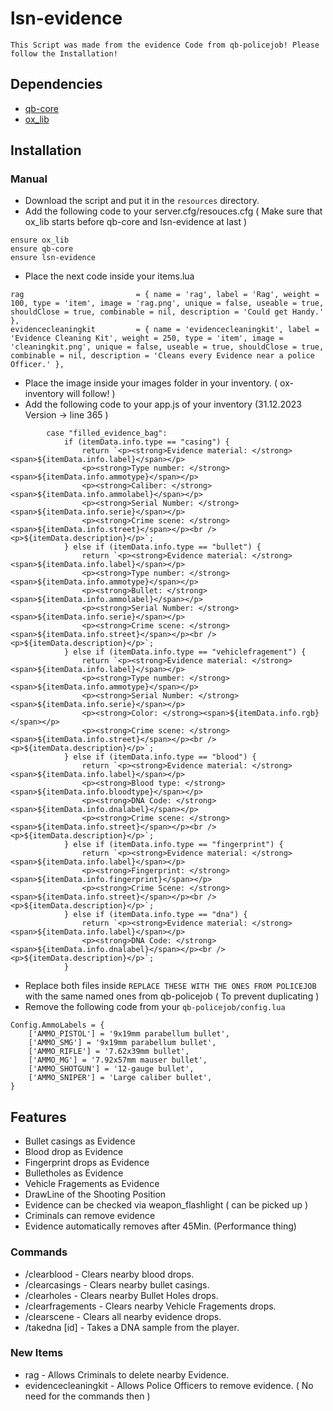 # lsn-evidence
    This Script was made from the evidence Code from qb-policejob! Please follow the Installation!

## Dependencies
- [qb-core](https://github.com/qbcore-framework/qb-core)
- [ox_lib](https://github.com/overextended/ox_lib/releases)

## Installation
### Manual
- Download the script and put it in the `resources` directory.
- Add the following code to your server.cfg/resouces.cfg ( Make sure that ox_lib starts before qb-core and lsn-evidence at last )
```
ensure ox_lib
ensure qb-core
ensure lsn-evidence
```
- Place the next code inside your items.lua
```
rag                         = { name = 'rag', label = 'Rag', weight = 100, type = 'item', image = 'rag.png', unique = false, useable = true, shouldClose = true, combinable = nil, description = 'Could get Handy.' },
evidencecleaningkit         = { name = 'evidencecleaningkit', label = 'Evidence Cleaning Kit', weight = 250, type = 'item', image = 'cleaningkit.png', unique = false, useable = true, shouldClose = true, combinable = nil, description = 'Cleans every Evidence near a police Officer.' },
```
- Place the image inside your images folder in your inventory. ( ox-inventory will follow! )
- Add the following code to your app.js of your inventory (31.12.2023 Version  ->  line 365 )
```
        case "filled_evidence_bag":
            if (itemData.info.type == "casing") {
                return `<p><strong>Evidence material: </strong><span>${itemData.info.label}</span></p>
                <p><strong>Type number: </strong><span>${itemData.info.ammotype}</span></p>
                <p><strong>Caliber: </strong><span>${itemData.info.ammolabel}</span></p>
                <p><strong>Serial Number: </strong><span>${itemData.info.serie}</span></p>
                <p><strong>Crime scene: </strong><span>${itemData.info.street}</span></p><br /><p>${itemData.description}</p>`;
            } else if (itemData.info.type == "bullet") {
                return `<p><strong>Evidence material: </strong><span>${itemData.info.label}</span></p>
                <p><strong>Type number: </strong><span>${itemData.info.ammotype}</span></p>
                <p><strong>Bullet: </strong><span>${itemData.info.ammolabel}</span></p>
                <p><strong>Serial Number: </strong><span>${itemData.info.serie}</span></p>
                <p><strong>Crime scene: </strong><span>${itemData.info.street}</span></p><br /><p>${itemData.description}</p>`;
            } else if (itemData.info.type == "vehiclefragement") {
                return `<p><strong>Evidence material: </strong><span>${itemData.info.label}</span></p>
                <p><strong>Type number: </strong><span>${itemData.info.ammotype}</span></p>
                <p><strong>Serial Number: </strong><span>${itemData.info.serie}</span></p>
                <p><strong>Color: </strong><span>${itemData.info.rgb}</span></p>
                <p><strong>Crime scene: </strong><span>${itemData.info.street}</span></p><br /><p>${itemData.description}</p>`;
            } else if (itemData.info.type == "blood") {
                return `<p><strong>Evidence material: </strong><span>${itemData.info.label}</span></p>
                <p><strong>Blood type: </strong><span>${itemData.info.bloodtype}</span></p>
                <p><strong>DNA Code: </strong><span>${itemData.info.dnalabel}</span></p>
                <p><strong>Crime scene: </strong><span>${itemData.info.street}</span></p><br /><p>${itemData.description}</p>`;
            } else if (itemData.info.type == "fingerprint") {
                return `<p><strong>Evidence material: </strong><span>${itemData.info.label}</span></p>
                <p><strong>Fingerprint: </strong><span>${itemData.info.fingerprint}</span></p>
                <p><strong>Crime Scene: </strong><span>${itemData.info.street}</span></p><br /><p>${itemData.description}</p>`;
            } else if (itemData.info.type == "dna") {
                return `<p><strong>Evidence material: </strong><span>${itemData.info.label}</span></p>
                <p><strong>DNA Code: </strong><span>${itemData.info.dnalabel}</span></p><br /><p>${itemData.description}</p>`;
            }
```
- Replace both files inside `REPLACE THESE WITH THE ONES FROM POLICEJOB` with the same named ones from qb-policejob ( To prevent duplicating )
- Remove the following code from your `qb-policejob/config.lua`
```
Config.AmmoLabels = {
    ['AMMO_PISTOL'] = '9x19mm parabellum bullet',
    ['AMMO_SMG'] = '9x19mm parabellum bullet',
    ['AMMO_RIFLE'] = '7.62x39mm bullet',
    ['AMMO_MG'] = '7.92x57mm mauser bullet',
    ['AMMO_SHOTGUN'] = '12-gauge bullet',
    ['AMMO_SNIPER'] = 'Large caliber bullet',
}
```
## Features
- Bullet casings as Evidence
- Blood drop as Evidence
- Fingerprint drops as Evidence
- Bulletholes as Evidence
- Vehicle Fragements as Evidence
- DrawLine of the Shooting Position
- Evidence can be checked via weapon_flashlight ( can be picked up )
- Criminals can remove evidence
- Evidence automatically removes after 45Min. (Performance thing)

### Commands
- /clearblood - Clears nearby blood drops.
- /clearcasings - Clears nearby bullet casings.
- /clearholes - Clears nearby Bullet Holes drops.
- /clearfragements - Clears nearby Vehicle Fragements drops.
- /clearscene - Clears all nearby evidence drops.
- /takedna [id] - Takes a DNA sample from the player.

### New Items
- rag - Allows Criminals to delete nearby Evidence.
- evidencecleaningkit - Allows Police Officers to remove evidence. ( No need for the commands then )
